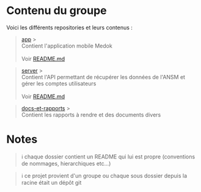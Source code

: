 # Contenu du groupe

Voici les différents repositories et leurs contenus :

> [app](./app/) > <br>Contient l'application mobile Medok
> <br><br>Voir [README.md](./app/README.md)

> [server](./server/) > <br>Contient l'API permettant de récupérer les données de l'ANSM et gérer les comptes utilisateurs
> <br><br>Voir [README.md](./server/README.md)

> [docs-et-rapports](./docs-et-rapports/) > <br>Contient les rapports à rendre et des documents divers

# Notes

> ℹ️ chaque dossier contient un README qui lui est propre (conventions de nommages, hierarchiques etc...)

> ℹ️ ce projet provient d'un groupe ou chaque sous dossier depuis la racine était un dépôt git
